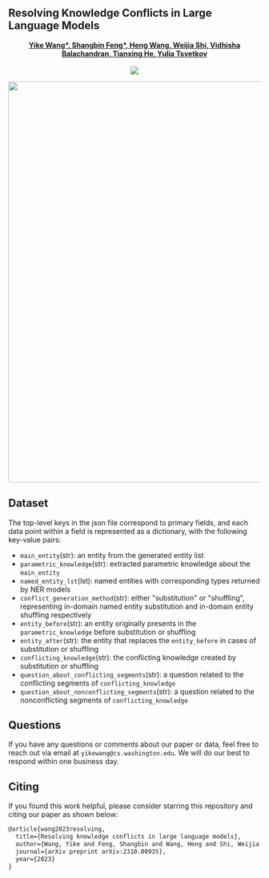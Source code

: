 ## Resolving Knowledge Conflicts in Large Language Models <a href="https://arxiv.org/pdf/2310.00935">

<div align="center">
  <b>Yike Wang*, Shangbin Feng*, Heng Wang, Weijia Shi, Vidhisha Balachandran, Tianxing He, Yulia Tsvetkov</b>
  <br><br>
  <a href="https://arxiv.org/pdf/2310.00935"><img src="https://img.shields.io/badge/Paper-arXiv-orange"></a>
</div>

<p align="center">
  <img src="https://github.com/user-attachments/assets/a00b19e1-85f8-4ddf-9d17-599449845705" width="800" />
</p>

## Dataset
The top-level keys in the json file correspond to primary fields, and each data point within a field is represented as a dictionary, with the following key-value pairs:
- `main_entity`(str): an entity from the generated entity list
- `parametric_knowledge`(str): extracted parametric knowledge about the `main_entity`
- `named_entity_lst`(lst): named entities with corresponding types returned by NER models
- `conflict_generation_method`(str): either "substitution" or "shuffling", representing in-domain named entity substitution and in-domain entity shuffling respectively
- `entity_before`(str): an entity originally presents in the `parametric_knowledge` before substitution or shuffling
- `entity_after`(str): the entity that replaces the `entity_before` in cases of substitution or shuffling
- `conflicting_knowledge`(str): the conflicting knowledge created by substitution or shuffling
- `question_about_conflicting_segments`(str): a question related to the conflicting segments of `conflicting_knowledge`
- `question_about_nonconflicting_segments`(str): a question related to the nonconflicting segments of `conflicting_knowledge`

## Questions
If you have any questions or comments about our paper or data, feel free to reach out via email at `yikewang@cs.washington.edu`. We will do our best to respond within one business day.

## Citing
If you found this work helpful, please consider starring this repository and citing our paper as shown below:

```latex
@article{wang2023resolving,
  title={Resolving knowledge conflicts in large language models},
  author={Wang, Yike and Feng, Shangbin and Wang, Heng and Shi, Weijia and Balachandran, Vidhisha and He, Tianxing and Tsvetkov, Yulia},
  journal={arXiv preprint arXiv:2310.00935},
  year={2023}
}
